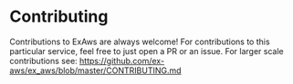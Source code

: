Contributing
============

Contributions to ExAws are always welcome! For contributions to this particular service, feel free to just open a PR or an issue. For larger scale contributions see: https://github.com/ex-aws/ex_aws/blob/master/CONTRIBUTING.md